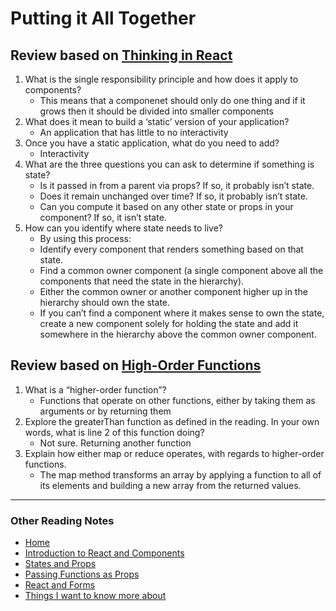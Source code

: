 # Putting it All Together

## Review based on [Thinking in React](https://reactjs.org/docs/thinking-in-react.html)

1. What is the single responsibility principle and how does it apply to components?
    - This means that a componenet should only do one thing and if it grows then it should be divided into smaller components
2. What does it mean to build a ‘static’ version of your application?
    - An application that has little to no interactivity
3. Once you have a static application, what do you need to add?
    - Interactivity
4. What are the three questions you can ask to determine if something is state?
    - Is it passed in from a parent via props? If so, it probably isn’t state.
    - Does it remain unchanged over time? If so, it probably isn’t state.
    - Can you compute it based on any other state or props in your component? If so, it isn’t state.
5. How can you identify where state needs to live?
    - By using this process:
    - Identify every component that renders something based on that state.
    - Find a common owner component (a single component above all the components that need the state in the hierarchy).
    - Either the common owner or another component higher up in the hierarchy should own the state.
    - If you can’t find a component where it makes sense to own the state, create a new component solely for holding the state and add it somewhere in the hierarchy above the common owner component.


## Review based on [High-Order Functions](https://eloquentjavascript.net/05_higher_order.html#h_xxCc98lOBK)

1. What is a “higher-order function”?
    - Functions that operate on other functions, either by taking them as arguments or by returning them
2. Explore the greaterThan function as defined in the reading. In your own words, what is line 2 of this function doing?
    - Not sure. Returning another function
3. Explain how either map or reduce operates, with regards to higher-order functions.
    - The map method transforms an array by applying a function to all of its elements and building a new array from the returned values.

***

### Other Reading Notes

- [Home](README.md)
- [Introduction to React and Components](class-1.md)
- [States and Props](class-2.md)
- [Passing Functions as Props](class-3.md)
- [React and Forms](class-04.md)
- [Things I want to know more about](questions.md)
